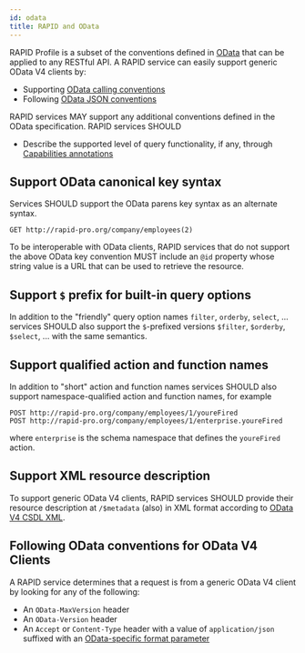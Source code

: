 ```yaml
---
id: odata
title: RAPID and OData
---
```


RAPID Profile is a subset of the conventions defined in [OData](https://docs.oasis-open.org/odata/odata/v4.01/odata-v4.01-part1-protocol.html) that can be applied to any RESTful API.
A RAPID service can easily support generic OData V4 clients by:

- Supporting [OData calling conventions](https://docs.oasis-open.org/odata/odata/v4.01/os/part2-url-conventions/odata-v4.01-os-part2-url-conventions.html)
- Following [OData JSON conventions](https://docs.oasis-open.org/odata/odata-json-format/v4.01/odata-json-format-v4.01.html)

RAPID services MAY support any additional conventions defined in the OData specification.
RAPID services SHOULD

- Describe the supported level of query functionality, if any, through [Capabilities annotations](https://github.com/oasis-tcs/odata-vocabularies/blob/main/vocabularies/Org.OData.Capabilities.V1.md)

## Support OData canonical key syntax

Services SHOULD support the OData parens key syntax as an alternate syntax.

```
GET http://rapid-pro.org/company/employees(2)
```

To be interoperable with OData clients,
RAPID services that do not support the above OData key convention MUST include an `@id` property whose string value is a URL that can be used to retrieve the resource.

## Support `$` prefix for built-in query options

In addition to the "friendly" query option names `filter`, `orderby`, `select`, ... services SHOULD also support the `$`-prefixed versions `$filter`, `$orderby`, `$select`, ... with the same semantics.

## Support qualified action and function names

In addition to "short" action and function names services SHOULD also support namespace-qualified action and function names, for example

```
POST http://rapid-pro.org/company/employees/1/youreFired
POST http://rapid-pro.org/company/employees/1/enterprise.youreFired
```

where `enterprise` is the schema namespace that defines the `youreFired` action.

## Support XML resource description

To support generic OData V4 clients, RAPID services SHOULD provide their resource description at `/$metadata` (also) in XML format according to [OData V4 CSDL XML](https://docs.oasis-open.org/odata/odata-csdl-xml/v4.01/odata-csdl-xml-v4.01.html).

## Following OData conventions for OData V4 Clients

A RAPID service determines that a request is from a generic OData V4 client by looking for any of the following:

- An `OData-MaxVersion` header
- An `OData-Version` header
- An `Accept` or `Content-Type` header with a value of `application/json` suffixed with an [OData-specific format parameter](https://docs.oasis-open.org/odata/odata-json-format/v4.01/odata-json-format-v4.01.html#sec_RequestingtheJSONFormat)
